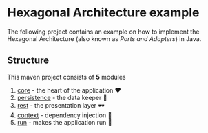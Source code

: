 # Hexagonal Architecture example

The following project contains an example on how to implement the Hexagonal Architecture (also known as _Ports and Adapters_) in Java.

## Structure

This maven project consists of **5** modules

1. [core](./core) - the heart of the application ❤
2. [persistence](./persistence) - the data keeper 💾
3. [rest](./rest) - the presentation layer 🕶
4. [context](./context) - dependency injection 💉
5. [run](./run) - makes the application run 🚀

